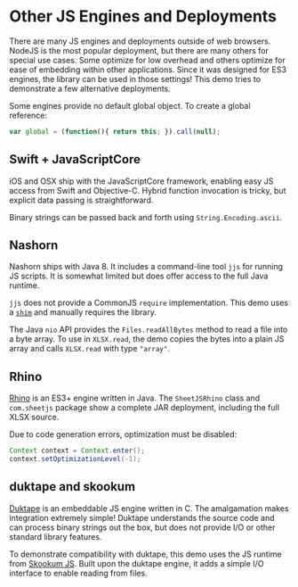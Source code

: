 # Other JS Engines and Deployments

There are many JS engines and deployments outside of web browsers. NodeJS is the
most popular deployment, but there are many others for special use cases.  Some
optimize for low overhead and others optimize for ease of embedding within other
applications.  Since it was designed for ES3 engines, the library can be used in
those settings!  This demo tries to demonstrate a few alternative deployments.

Some engines provide no default global object.  To create a global reference:

```js
var global = (function(){ return this; }).call(null);
```


## Swift + JavaScriptCore

iOS and OSX ship with the JavaScriptCore framework, enabling easy JS access from
Swift and Objective-C.  Hybrid function invocation is tricky, but explicit data
passing is straightforward.

Binary strings can be passed back and forth using `String.Encoding.ascii`.


## Nashorn

Nashorn ships with Java 8.  It includes a command-line tool `jjs` for running JS
scripts.  It is somewhat limited but does offer access to the full Java runtime.

`jjs` does not provide a CommonJS `require` implementation.  This demo uses a
[`shim`](https://rawgit.com/nodyn/jvm-npm/master/src/main/javascript/jvm-npm.js)
and manually requires the library.

The Java `nio` API provides the `Files.readAllBytes` method to read a file into
a byte array.  To use in `XLSX.read`, the demo copies the bytes into a plain JS
array and calls `XLSX.read` with type `"array"`.


## Rhino

[Rhino](http://www.mozilla.org/rhino) is an ES3+ engine written in Java.  The
`SheetJSRhino` class and `com.sheetjs` package show a complete JAR deployment,
including the full XLSX source.

Due to code generation errors, optimization must be disabled:

```java
Context context = Context.enter();
context.setOptimizationLevel(-1);
```


## duktape and skookum

[Duktape](http://duktape.org/) is an embeddable JS engine written in C.  The
amalgamation makes integration extremely simple!  Duktape understands the source
code and can process binary strings out the box, but does not provide I/O or
other standard library features.

To demonstrate compatibility with duktape, this demo uses the JS runtime from
[Skookum JS](https://github.com/saghul/sjs).  Built upon the duktape engine, it
adds a simple I/O interface to enable reading from files.

